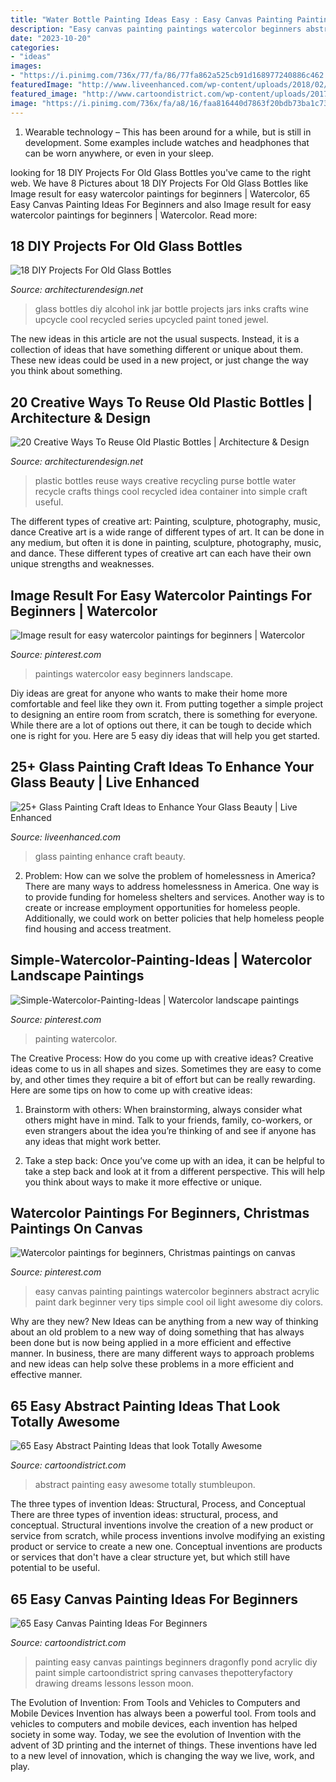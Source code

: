 ```yaml
---
title: "Water Bottle Painting Ideas Easy : Easy Canvas Painting Paintings Watercolor Beginners Abstract Acrylic Paint Dark Beginner Very Tips Simple Cool Oil Light Awesome Diy Colors"
description: "Easy canvas painting paintings watercolor beginners abstract acrylic paint dark beginner very tips simple cool oil light awesome diy colors"
date: "2023-10-20"
categories:
- "ideas"
images:
- "https://i.pinimg.com/736x/77/fa/86/77fa862a525cb91d168977240886c462.jpg"
featuredImage: "http://www.liveenhanced.com/wp-content/uploads/2018/02/glass-painting-ideas-26.jpg"
featured_image: "http://www.cartoondistrict.com/wp-content/uploads/2017/05/Easy-Abstract-Painting-Ideas37.jpg"
image: "https://i.pinimg.com/736x/fa/a8/16/faa816440d7863f20bdb73ba1c73cde4.jpg"
---
```



1. Wearable technology – This has been around for a while, but is still in development. Some examples include watches and headphones that can be worn anywhere, or even in your sleep.

	

		
looking for 18 DIY Projects For Old Glass Bottles you've came to the right web. We have 8 Pictures about 18 DIY Projects For Old Glass Bottles like Image result for easy watercolor paintings for beginners | Watercolor, 65 Easy Canvas Painting Ideas For Beginners and also Image result for easy watercolor paintings for beginners | Watercolor. Read more:
		
    
## 18 DIY Projects For Old Glass Bottles

<img loading=lazy src="https://cdn.architecturendesign.net/wp-content/uploads/2015/09/AD-DIY-Projects-For-Old-Glass-Bottles-11.jpg" onerror="this.onerror=null;this.src='https://tse3.mm.bing.net/th?id=OIP.72M_V--FGh_rRwqRuIjwcwHaLH&amp;pid=15.1';" alt="18 DIY Projects For Old Glass Bottles">

_Source: architecturendesign.net_

>glass bottles diy alcohol ink jar bottle projects jars inks crafts wine upcycle cool recycled series upcycled paint toned jewel. 

	

The new ideas in this article are not the usual suspects. Instead, it is a collection of ideas that have something different or unique about them. These new ideas could be used in a new project, or just change the way you think about something.

    
## 20 Creative Ways To Reuse Old Plastic Bottles | Architecture &amp; Design

<img loading=lazy src="http://cdn.architecturendesign.net/wp-content/uploads/2014/08/plastic-bottles-recycling-ideas-261.jpg" onerror="this.onerror=null;this.src='https://tse4.mm.bing.net/th?id=OIP.vEddsxaMDe0l4DLG-DzmiAHaE3&amp;pid=15.1';" alt="20 Creative Ways To Reuse Old Plastic Bottles | Architecture &amp; Design">

_Source: architecturendesign.net_

>plastic bottles reuse ways creative recycling purse bottle water recycle crafts things cool recycled idea container into simple craft useful. 

	

The different types of creative art: Painting, sculpture, photography, music, dance
Creative art is a wide range of different types of art. It can be done in any medium, but often it is done in painting, sculpture, photography, music, and dance. These different types of creative art can each have their own unique strengths and weaknesses.

    
## Image Result For Easy Watercolor Paintings For Beginners | Watercolor

<img loading=lazy src="https://i.pinimg.com/736x/77/fa/86/77fa862a525cb91d168977240886c462.jpg" onerror="this.onerror=null;this.src='https://tse1.mm.bing.net/th?id=OIP.buhhxcMdvR2rZQwF1AchgwHaKF&amp;pid=15.1';" alt="Image result for easy watercolor paintings for beginners | Watercolor">

_Source: pinterest.com_

>paintings watercolor easy beginners landscape. 

	

Diy ideas are great for anyone who wants to make their home more comfortable and feel like they own it. From putting together a simple project to designing an entire room from scratch, there is something for everyone. While there are a lot of options out there, it can be tough to decide which one is right for you. Here are 5 easy diy ideas that will help you get started.

    
## 25+ Glass Painting Craft Ideas To Enhance Your Glass Beauty | Live Enhanced

<img loading=lazy src="http://www.liveenhanced.com/wp-content/uploads/2018/02/glass-painting-ideas-26.jpg" onerror="this.onerror=null;this.src='https://tse2.mm.bing.net/th?id=OIP.ibUOm4TB2oTCHaY9MNUNywHaJ4&amp;pid=15.1';" alt="25+ Glass Painting Craft Ideas to Enhance Your Glass Beauty | Live Enhanced">

_Source: liveenhanced.com_

>glass painting enhance craft beauty. 

	

2. Problem:
How can we solve the problem of homelessness in America?
There are many ways to address homelessness in America. One way is to provide funding for homeless shelters and services. Another way is to create or increase employment opportunities for homeless people. Additionally, we could work on better policies that help homeless people find housing and access treatment.

    
## Simple-Watercolor-Painting-Ideas | Watercolor Landscape Paintings

<img loading=lazy src="https://i.pinimg.com/736x/fa/a8/16/faa816440d7863f20bdb73ba1c73cde4.jpg" onerror="this.onerror=null;this.src='https://tse1.mm.bing.net/th?id=OIP.LLiVza67bCZxAPAvR6VJxQHaKJ&amp;pid=15.1';" alt="Simple-Watercolor-Painting-Ideas | Watercolor landscape paintings">

_Source: pinterest.com_

>painting watercolor. 

	

The Creative Process: How do you come up with creative ideas?
Creative ideas come to us in all shapes and sizes. Sometimes they are easy to come by, and other times they require a bit of effort but can be really rewarding. Here are some tips on how to come up with creative ideas:
1. Brainstorm with others: When brainstorming, always consider what others might have in mind. Talk to your friends, family, co-workers, or even strangers about the idea you’re thinking of and see if anyone has any ideas that might work better.

2. Take a step back: Once you’ve come up with an idea, it can be helpful to take a step back and look at it from a different perspective. This will help you think about ways to make it more effective or unique.


    
## Watercolor Paintings For Beginners, Christmas Paintings On Canvas

<img loading=lazy src="https://i.pinimg.com/736x/f1/da/d3/f1dad31441e59c76e190d4be30620550--easy-watercolor-paintings-art-paintings.jpg" onerror="this.onerror=null;this.src='https://tse4.mm.bing.net/th?id=OIP.0iuXu__dBDD7YRGgDelBbgHaNL&amp;pid=15.1';" alt="Watercolor paintings for beginners, Christmas paintings on canvas">

_Source: pinterest.com_

>easy canvas painting paintings watercolor beginners abstract acrylic paint dark beginner very tips simple cool oil light awesome diy colors. 

	

Why are they new?
New Ideas can be anything from a new way of thinking about an old problem to a new way of doing something that has always been done but is now being applied in a more efficient and effective manner. In business, there are many different ways to approach problems and new ideas can help solve these problems in a more efficient and effective manner.

    
## 65 Easy Abstract Painting Ideas That Look Totally Awesome

<img loading=lazy src="http://www.cartoondistrict.com/wp-content/uploads/2017/05/Easy-Abstract-Painting-Ideas37.jpg" onerror="this.onerror=null;this.src='https://tse3.mm.bing.net/th?id=OIP.Q-Qz5tIBlcMMBTShQnF-HgHaKV&amp;pid=15.1';" alt="65 Easy Abstract Painting Ideas that look Totally Awesome">

_Source: cartoondistrict.com_

>abstract painting easy awesome totally stumbleupon. 

	

The three types of invention Ideas: Structural, Process, and Conceptual
There are three types of invention ideas: structural, process, and conceptual. Structural inventions involve the creation of a new product or service from scratch, while process inventions involve modifying an existing product or service to create a new one. Conceptual inventions are products or services that don't have a clear structure yet, but which still have potential to be useful.

    
## 65 Easy Canvas Painting Ideas For Beginners

<img loading=lazy src="http://www.cartoondistrict.com/wp-content/uploads/2017/06/Easy-Canvas-Painting-Ideas-For-Beginners0061.jpg" onerror="this.onerror=null;this.src='https://tse1.mm.bing.net/th?id=OIP.2_LvasIftosh2FRAWku5GQHaJZ&amp;pid=15.1';" alt="65 Easy Canvas Painting Ideas For Beginners">

_Source: cartoondistrict.com_

>painting easy canvas paintings beginners dragonfly pond acrylic diy paint simple cartoondistrict spring canvases thepotteryfactory drawing dreams lessons lesson moon. 

	

The Evolution of Invention: From Tools and Vehicles to Computers and Mobile Devices
Invention has always been a powerful tool. From tools and vehicles to computers and mobile devices, each invention has helped society in some way. Today, we see the evolution of Invention with the advent of 3D printing and the internet of things. These inventions have led to a new level of innovation, which is changing the way we live, work, and play.

